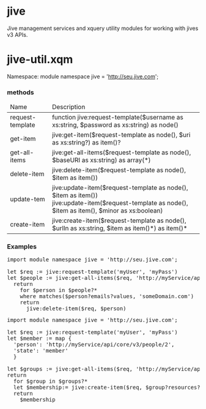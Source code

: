 # jive
Jive management services and xquery utility modules for working with jives v3 APIs.

# jive-util.xqm
Namespace: module namespace jive = 'http://seu.jive.com';

<h3>methods</h3>
<table>
  <thead>
    <tr><td>Name</td><td>Description</td></tr>
  </thead>
  <tbody>
      <tr><td>request-template</td><td>function jive:request-template($username as xs:string, $password as xs:string) as node()</td></tr>
      <tr><td>get-item</td><td>jive:get-item($request-template as node(), $uri as xs:string?) as item()?</td></tr>
      <tr><td>get-all-items</td><td>jive:get-all-items($request-template as node(), $baseURI as xs:string) as array(*)</td></tr>
      <tr><td>delete-item</td><td>jive:delete-item($request-template as node(), $item as item())</td></tr>
      <tr><td>update-tem</td><td>
      jive:update-item($request-template as node(), $item as item())<br />
      jive:update-item($request-template as node(), $item as item(), $minor as xs:boolean)
      </td></tr>
      <tr><td>create-item</td><td>jive:create-item($request-template as node(), $urlIn as xs:string, $item as item()*) as item()*</td></tr>
  </tbody>
</table>

<h3>Examples</h3>

<pre>
import module namespace jive = 'http://seu.jive.com';

let $req := jive:request-template('myUser', 'myPass') 
let $people := jive:get-all-items($req, 'http://myService/api/core/v3/people') 
  return
    for $person in $people?*
    where matches($person?emails?values, 'someDomain.com') 
    return
      jive:delete-item($req, $person)
</pre>

<pre>
import module namespace jive = 'http://seu.jive.com';

let $req := jive:request-template('myUser', 'myPass') 
let $member := map {
  'person': 'http://myService/api/core/v3/people/2',
  'state': 'member'
  }
  
let $groups := jive:get-all-items($req, 'http://myService/api/core/v3/place?filter=tag(someTag)')
return
  for $group in $groups?*
  let $membership:= jive:create-item($req, $group?resources?self?ref, $member) 
  return
    $membership
</pre>
